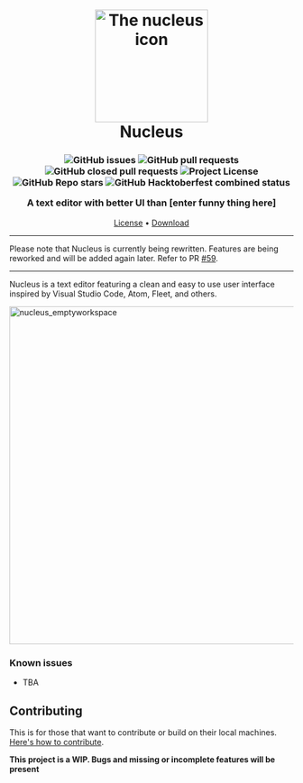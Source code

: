 <h1 align="center" style="position: relative;">
  <img width="200" src="./public/assets/images/Icon(1).png" alt="The nucleus icon" /><br>
  Nucleus
</h1>
<h3 align="center">
  <img alt="GitHub issues" src="https://img.shields.io/github/issues/mellobacon/Nucleus?style=for-the-badge">
  <img alt="GitHub pull requests" src="https://img.shields.io/github/issues-pr/mellobacon/Nucleus?style=for-the-badge">
  <img alt="GitHub closed pull requests" src="https://img.shields.io/github/issues-pr-closed-raw/mellobacon/Nucleus?style=for-the-badge">
  <img alt="Project License" src="https://img.shields.io/github/license/mellobacon/Nucleus?style=for-the-badge">
  <img alt="GitHub Repo stars" src="https://img.shields.io/github/stars/mellobacon/Nucleus?style=for-the-badge">
  <img alt="GitHub Hacktoberfest combined status" src="https://img.shields.io/github/hacktoberfest/2022/mellobacon/Nucleus?style=for-the-badge">
  
  A text editor with better UI than [enter funny thing here]
  </h3>
<p align="center">
  <a href="https://github.com/mellobacon/Nucleus/blob/d704ed7892344480fb6fcd3c94ef534f52cadc31/LICENSE">License</a> •
  <a href="https://github.com/mellobacon/Nucleus/releases">Download</a>
</p>

___

Please note that Nucleus is currently being rewritten. Features are being reworked and will be added again later. Refer to PR [#59](https://github.com/mellobacon/Nucleus/pull/59).
___

Nucleus is a text editor featuring a clean and easy to use user interface inspired by Visual Studio Code, Atom, Fleet, and others.

<img width="600" alt="nucleus_emptyworkspace" src="https://github.com/mellobacon/Nucleus/assets/42365887/b66b6f69-218f-4aab-8ae2-d2c4c1b87203">

### Known issues

- TBA

## Contributing

This is for those that want to contribute or build on their local machines. [Here's how to contribute](https://github.com/mellobacon/Nucleus/blob/master/CONTRIBUTING.md).

**This project is a WIP. Bugs and missing or incomplete features will be present**
